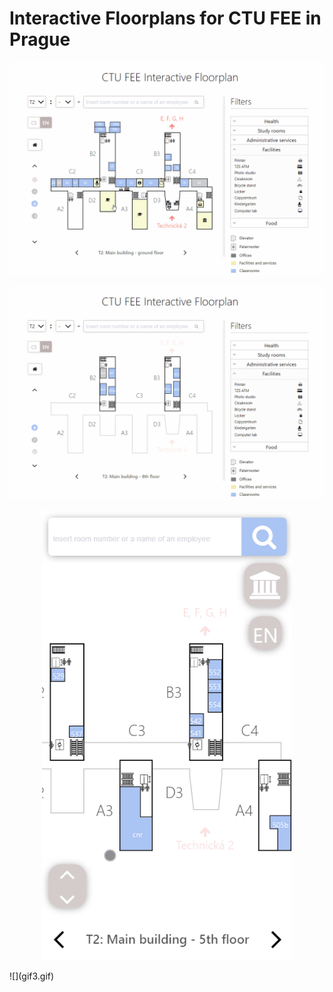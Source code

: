 # Interactive Floorplans for CTU FEE in Prague

![](gif0.gif)

![](gif1.gif)

<p align="center">
  <img src="./gif2.gif" width="400"/>
</p>
![](gif3.gif)
